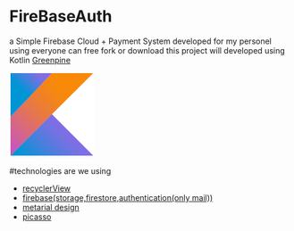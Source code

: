 # FireBaseAuth
a Simple Firebase Cloud + Payment System developed for my personel using everyone can free fork or download
this project will developed using Kotlin
[Greenpine](https://www.greenpineagency.com)

![Kotlin](https://github.com/burakusluer/FireBaseAuth/blob/master/Kotlin-logo.png?raw=true)

#technologies are we using
* [recyclerView](https://www.google.com/search?sxsrf=ALeKk03J2tVr9-fiKB9Qy2G88sHQOfRM1w%3A1590768021703&source=hp&ei=lTHRXpfHKK6XlwTR87WwDg&q=recycler+view+android&oq=recycler+view+android&gs_lcp=CgZwc3ktYWIQAzICCAAyBwgAEAoQywEyBQgAEMsBMgcIABAKEMsBMgUIABDLATIFCAAQywEyBwgAEAoQywEyBQgAEMsBMgcIABAKEMsBMgcIABAKEMsBOgQIIxAnOgQIABBDOgUIABCDAToECAAQCjoHCCMQsQIQJzoICAAQDRAKEB46CAgAEBYQChAeOgoIABANEAUQChAeOgoIABAIEA0QChAeUNQDWJcpYMMqaAFwAHgAgAHnAYgBkR6SAQYwLjE5LjKYAQCgAQGqAQdnd3Mtd2l6&sclient=psy-ab&ved=0ahUKEwjX5efWuNnpAhWuy4UKHdF5DeYQ4dUDCAc&uact=5)
* [firebase(storage,firestore,authentication(only mail))](https://firebase.google.com/)
* [metarial design](https://material.io/develop/android/)
* [picasso](https://square.github.io/picasso/)

